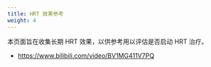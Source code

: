 ```yaml
---
title: HRT 效果参考
weight: 4
---
```


本页面旨在收集长期 HRT 效果，以供参考用以评估是否启动 HRT 治疗。

- <https://www.bilibili.com/video/BV1MG411V7PQ>
